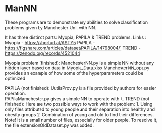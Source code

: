 # ManNN

These programs are to demonstrate my abilities to solve classification problems given by Manchester Uni. with NN.

It has three distinct parts: Myopia, PAPILA & TREND problems.
Links : 
	Myopia - https://shorturl.at/ASTY5
 	PAPILA - https://figshare.com/articles/dataset/PAPILA/14798004/1
  	TREND  - https://zenodo.org/records/4521044

  Myopia problem (finished):
    ManchesterNN.py is a simple NN without any hidden layer based on data in Myopia_Data.xlsx
    ManchesterNN_opt.py provides an example of how some of the hyperparameters could be optimized

  PAPILA (not finished):
      UutilsProv.py is a file provided by authors for easier operation.   
      PAPilaMamchester.py gives a simple NN to operate with it.
  TREND (not finished):
    Here are two possible ways to work with the problem:
    1. Using only files attributed to young people and their separation into healthy and obesity groups
    2. Combination of young and old to find their differences.
	  Note! It is a small number of files, especially for older people. To resolve it, the file extensionOldDataset.py was added. 
